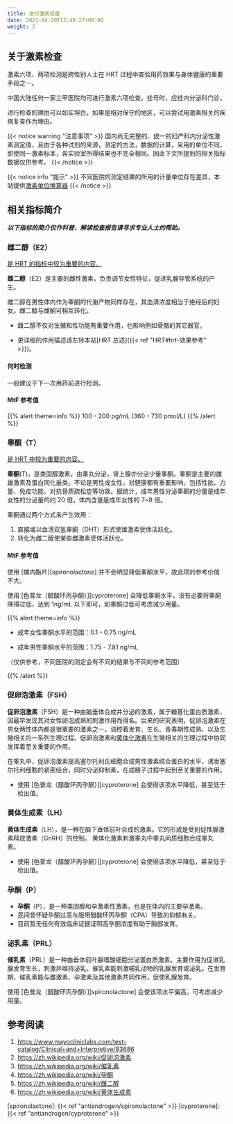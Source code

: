 ```yaml
---
title: 进行激素检查
date: 2021-04-20T12:49:27+08:00
weight: 2
---
```


## 关于激素检查

激素六项、两项检测是跨性别人士在 HRT 过程中查验用药效果与身体健康的重要手段之一。

中国大陆任何一家三甲医院均可进行激素六项检查。挂号时，应挂内分泌科门诊。

进行检查的理由可以如实坦白，如果是相对保守的地区，可以尝试用激素相关的疾病复查作为理由。

{{< notice warning "注意事项" >}}
国内尚无完整的、统一的妇产科内分泌性激素测定值，且由于各种试剂的来源，测定的方法，数据的计算，采用的单位不同，即使同一激素标本，各实验室所得结果也不完全相同。因此下文所提到的相关指标数据仅供参考。
{{< /notice >}}

{{< notice info "提示" >}}
不同医院的测定结果的所用的计量单位存在差异，本站提供[激素单位换算器](/zh-cn/converter/)
{{< /notice >}}

## 相关指标简介

**_以下指标的简介仅作科普，解读检查报告请寻求专业人士的帮助。_**

### 雌二醇（E2）

<u>是 HRT 的指标中较为重要的内容。</u>

**雌二醇**（E2）是主要的雌性激素，负责调节女性特征，促进乳腺导管系统的产生。

雌二醇在男性体内作为睾酮的代谢产物同样存在，其血清浓度相当于绝经后的妇女。雌二醇与雌酮可相互转化。

- 雌二醇不仅对生殖和性功能有重要作用，也影响例如骨骼的其它器官。

- 更详细的作用描述请左转本站[HRT 总述]({{< ref "HRT#hrt-效果参考" >}})。

#### 何时检测

一般建议于下一次用药前进行检测。

#### MtF 参考值

{{% alert theme=info %}}
100 - 200 pg/mL (360 - 730 pmol/L)
{{% /alert %}}

### **睾酮（T）**

<u>是 HRT 中较为重要的内容。</u>

**睾酮**(T)，是类固醇激素，由睾丸分泌，肾上腺亦分泌少量睾酮。睾酮是主要的雌雄激素及蛋白同化甾类。不论是男性或女性，对健康都有重要影响，包括性欲、力量、免疫功能、对抗骨质疏松症等功效。据统计，成年男性分泌睾酮的分量是成年女性的分泌量的约 20 倍，体内含量是成年女性的 7~8 倍。

睾酮通过两个方式来产生效用：

1. 直接或以血清双氢睾酮（DHT）形式使雄激素受体活跃化。
2. 转化为雌二醇使某些雌激素受体活跃化。

#### MtF 参考值

使用 [螺内酯片][spironolactone] 并不会明显降低睾酮水平，故此项的参考价值不大。

使用 [色普龙（醋酸环丙孕酮）][cyproterone] 会降低睾酮水平，没有必要将睾酮降得过低，达到 1ng/mL 以下即可，如睾酮过低可考虑减少用量。

{{% alert theme=info %}}

- 成年女性睾酮水平的范围：0.1 - 0.75 ng/mL

- 成年男性睾酮水平的范围：1.75 - 7.81 ng/mL

（仅供参考，不同医院的测定会有不同的结果与不同的参考范围）

{{% /alert %}}

### 促卵泡激素（FSH）

**促卵泡激素**（FSH）是一种由脑垂体合成并分泌的激素，属于糖基化蛋白质激素，因最早发现其对女性卵泡成熟的刺激作用而得名。后来的研究表明，促卵泡激素在男女两性体内都是很重要的激素之一，调控着发育、生长、青春期性成熟、以及生殖相关的一系列生理过程。促卵泡激素和<a href="#黄体生成素 lh">黄体化激素</a>在生殖相关的生理过程中协同发挥着至关重要的作用。

在睾丸中，促卵泡激素提高塞尔托利氏细胞合成男性激素结合蛋白的水平，诱发塞尔托利细胞的紧密结合，同时分泌抑制素，在成精子过程中起到至关重要的作用。

- 使用 [色普龙（醋酸环丙孕酮）][cyproterone] 会使得该项水平降低，甚至低于检出值。

### 黄体生成素（LH）

**黄体生成素**（LH），是一种在脑下垂体前叶合成的激素。它的形成是受到促性腺激素释放激素（GnRH）的控制。
黄体化激素刺激睾丸中睾丸间质细胞合成睾丸素。

- 使用 [色普龙（醋酸环丙孕酮）][cyproterone] 会使得该项水平降低，甚至低于检出值。

### 孕酮（P）

- **孕酮**（P），是一种类固醇和孕激素性激素，也是在体内的主要孕激素。
- 民间曾怀疑孕酮过高与服用醋酸环丙孕酮（CPA）导致的抑郁有关。
- 目前暂无任何有效临床证据证明高孕酮浓度有助于胸部发育。

### 泌乳素（PRL）

**催乳素**（PRL）是一种由垂体前叶腺嗜酸细胞分泌蛋白质激素。主要作用为促进乳腺发育生长，刺激并维持泌乳。催乳素能刺激哺乳动物的乳腺发育或泌乳。在发育期，催乳素能与雌激素、孕激素及其他激素共同作用，促使乳腺发育。

使用 [色普龙（醋酸环丙孕酮）][spironolactone] 会使该项水平偏高，可考虑减少用量。

## 参考阅读

1. <https://www.mayocliniclabs.com/test-catalog/Clinical+and+Interpretive/83686>
1. <https://zh.wikipedia.org/wiki/促卵泡激素>
1. <https://zh.wikipedia.org/wiki/催乳素>
1. <https://zh.wikipedia.org/wiki/孕酮>
1. <https://zh.wikipedia.org/wiki/雌二醇>
1. <https://zh.wikipedia.org/wiki/黄体生成素>

[spironolactone]: {{< ref "antiandrogen/spironolactone" >}}
[cyproterone]: {{< ref "antiandrogen/cyproterone" >}}
